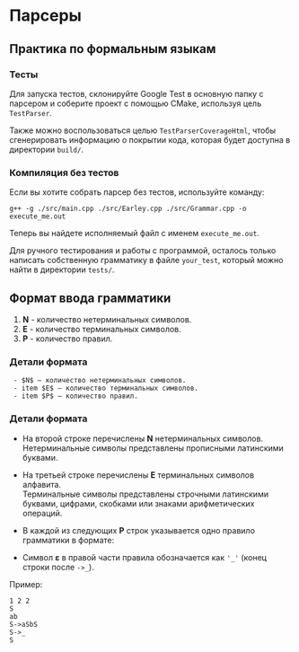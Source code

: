# Парсеры  

## Практика по формальным языкам  

### Тесты  

Для запуска тестов, склонируйте Google Test в основную папку с парсером и соберите проект с помощью CMake, используя цель `TestParser`.  

Также можно воспользоваться целью `TestParserCoverageHtml`, чтобы сгенерировать информацию о покрытии кода, которая будет доступна в директории `build/`.  

### Компиляция без тестов  

Если вы хотите собрать парсер без тестов, используйте команду:  

```g++ -g ./src/main.cpp ./src/Earley.cpp ./src/Grammar.cpp -o execute_me.out```

Теперь вы найдете исполняемый файл с именем `execute_me.out`.  

Для ручного тестирования и работы с программой, осталось только написать собственную грамматику в файле `your_test`, который можно найти в директории `tests/`.  

## Формат ввода грамматики  

1. **N** - количество нетерминальных символов.  
2. **E** - количество терминальных символов.  
3. **P** - количество правил.  

### Детали формата  
     - $N$ — количество нетерминальных символов.
     - item $E$ — количество терминальных символов.
     - item $P$ — количество правил.


### Детали формата

- На второй строке перечислены **N** нетерминальных символов.  
  Нетерминальные символы представлены прописными латинскими буквами.
- На третьей строке перечислены **E** терминальных символов алфавита.  
  Терминальные символы представлены строчными латинскими буквами, цифрами, скобками или знаками арифметических операций.
- В каждой из следующих **P** строк указывается одно правило грамматики в формате:  

- Символ **ε** в правой части правила обозначается как `'_'` (конец строки после `->_`).


Пример:

```
1 2 2
S
ab
S->aSbS
S->_
S
```
